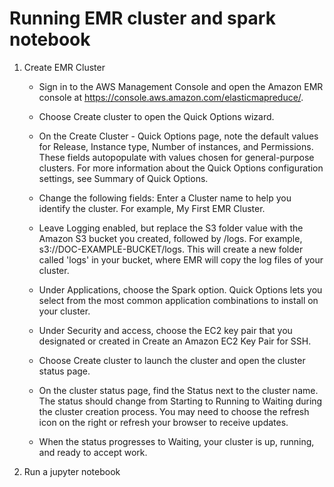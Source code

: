 # Running EMR cluster and spark notebook


1. Create EMR Cluster
    - Sign in to the AWS Management Console and open the Amazon EMR console at https://console.aws.amazon.com/elasticmapreduce/.

    - Choose Create cluster to open the Quick Options wizard.

    - On the Create Cluster - Quick Options page, note the default values for Release, Instance type, Number of instances, and Permissions. These fields autopopulate with values chosen for general-purpose clusters. For more information about the Quick Options configuration settings, see Summary of Quick Options.

    - Change the following fields: Enter a Cluster name to help you identify the cluster. For example, My First EMR Cluster.

    - Leave Logging enabled, but replace the S3 folder value with the Amazon S3 bucket you created, followed by /logs. For example, s3://DOC-EXAMPLE-BUCKET/logs. This will create a new folder called 'logs' in your bucket, where EMR will copy the log files of your cluster.

    - Under Applications, choose the Spark option. Quick Options lets you select from the most common application combinations to install on your cluster.

    - Under Security and access, choose the EC2 key pair that you designated or created in Create an Amazon EC2 Key Pair for SSH.

    - Choose Create cluster to launch the cluster and open the cluster status page.

    - On the cluster status page, find the Status next to the cluster name. The status should change from Starting to Running to Waiting during the cluster creation process. You may need to choose the refresh icon on the right or refresh your browser to receive updates.

    - When the status progresses to Waiting, your cluster is up, running, and ready to accept work.

2. Run a jupyter notebook 